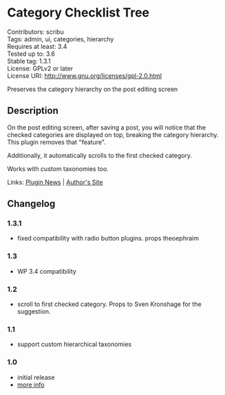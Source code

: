 # Category Checklist Tree 
Contributors: scribu  
Tags: admin, ui, categories, hierarchy  
Requires at least: 3.4  
Tested up to: 3.6  
Stable tag: 1.3.1  
License: GPLv2 or later  
License URI: http://www.gnu.org/licenses/gpl-2.0.html

Preserves the category hierarchy on the post editing screen

## Description 

On the post editing screen, after saving a post, you will notice that the checked categories are displayed on top, breaking the category hierarchy. This plugin removes that "feature".

Additionally, it automatically scrolls to the first checked category.

Works with custom taxonomies too.

Links: [Plugin News](http://scribu.net/wordpress/category-checklist-tree) | [Author's Site](http://scribu.net)

## Changelog 

### 1.3.1 
* fixed compatibility with radio button plugins. props theoephraim

### 1.3 
* WP 3.4 compatibility

### 1.2 
* scroll to first checked category. Props to Sven Kronshage for the suggestion.

### 1.1 
* support custom hierarchical taxonomies

### 1.0 
* initial release
* [more info](http://scribu.net/wordpress/category-checklist-tree/cct-1-0.html)

